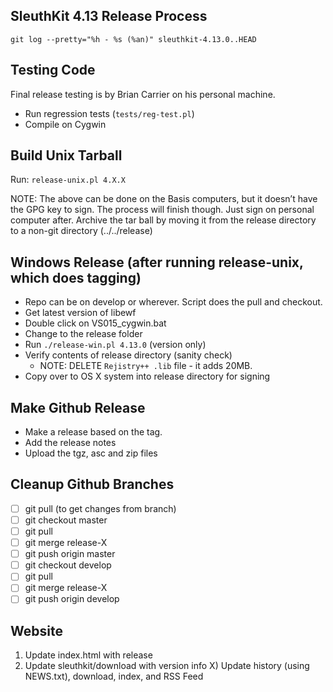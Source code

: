 SleuthKit 4.13 Release Process
------------------------------

`git log --pretty="%h - %s (%an)" sleuthkit-4.13.0..HEAD`

Testing Code
------------
Final release testing is by Brian Carrier on his personal machine.
- Run regression tests (`tests/reg-test.pl`)
- Compile on Cygwin

Build Unix Tarball
------------------
Run: `release-unix.pl 4.X.X`

NOTE: The above can be done on the Basis computers, but it doesn’t have the GPG key to sign. The process will finish though. Just sign on personal computer after.
Archive the tar ball by moving it from the release directory to a non-git directory (../../release)


Windows Release (after running release-unix, which does tagging)
----------------------------------------------------------------
- Repo can be on develop or wherever. Script does the pull and checkout.
- Get latest version of libewf
- Double click on VS015_cygwin.bat
- Change to the release folder
- Run `./release-win.pl 4.13.0` (version only)
- Verify contents of release directory (sanity check)
  - NOTE: DELETE `Rejistry++ .lib` file - it adds 20MB.
- Copy over to OS X system into release directory for signing

Make Github Release
------------------
- Make a release based on the tag.
- Add the release notes
- Upload the tgz, asc and zip files

Cleanup Github Branches
-----------------------
- [ ] git pull  (to get changes from branch)
- [ ] git checkout master
- [ ] git pull
- [ ] git merge release-X
- [ ] git push origin master
- [ ] git checkout develop
- [ ] git pull
- [ ] git merge release-X
- [ ] git push origin develop

Website
------
1) Update index.html with release
2) Update sleuthkit/download with version info
X) Update history (using NEWS.txt), download, index, and  RSS Feed
